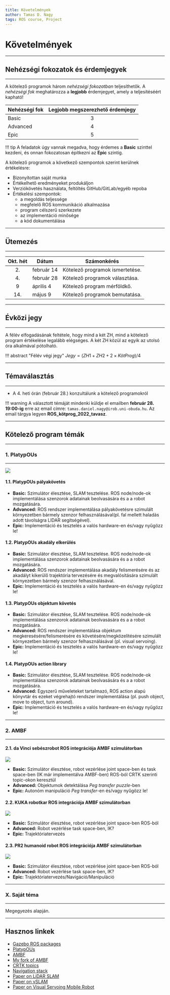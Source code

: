 ```yaml
---
title: Követelmények
author: Tamas D. Nagy
tags: ROS course, Project
---
```


# Követelmények

---


## Nehézségi fokozatok és érdemjegyek

---

A kötelező programok három *nehézségi fokozatban* teljesíthetők. A *nehézségi fok* meghatározza a **legjobb** érdemjegyet, amely a teljesítéséért kapható! 

| Nehézségi fok | Legjobb megszerezhető érdemjegy |
| -------- | :-------: |
| Basic    |     3 |
| Advanced |     4 |
| Epic     |     5 |

!!! tip
	A feladatok úgy vannak megadva, hogy érdemes a **Basic** szinttel kezdeni, és onnan fokozatosan építkezni az **Epic** szintig.

A kötelező programok a következő szempontok szerint kerülnek értékelésre: 

- Bizonyítottan saját munka
- Értékelhető eredményeket produkáljon
- Verziókövetés használata, feltöltés GitHub/GitLab/egyéb repoba
- Értékelési szempontok:
    - a megoldás teljessége
    - megfelelő ROS kommunikáció alkalmazása
    - program célszerű szerkezete
    - az implementáció minősége
    - a kód dokumentálása

---

## Ütemezés

---

| Okt. hét | Dátum      | Számonkérés |
|:--------:| ---------- | ----------- |
|2.| február 14  | Kötelező programok ismertetése. |
|4.| február 28 | Kötelező programok választása. |
|9| április 4  | Kötelező program mérföldkő.|
|14.| május 9 | Kötelező programok bemutatása. |

---

## Évközi jegy

---

A félév elfogadásának feltétele, hogy mind a két ZH, mind a kötelező program értékelése legalább elégséges. A két ZH közül az egyik az utolsó óra alkalmával pótolható.

!!! abstract "Félév végi jegy"
	$Jegy = (ZH1 + ZH2 + 2 \times KötProg) / 4$ 

---

## Témaválasztás

---

- A 4. heti órán (február 28.) konzultálunk a kötelező programokról

!!! warning
	A választott témáját mindenki küldje el emailben **február 28. 19:00-ig** erre az email címre: `tamas.daniel.nagy@irob.uni-obuda.hu`. Az email tárgya legyen **ROS_kötprog_2022_tavasz**.

---

## Kötelező program témák

---

### 1. PlatypOUs 

---


![](https://i.imgur.com/mCuxG54.png)

#### 1.1. PlatypOUs pályakövetés



- **Basic:** Szimulátor élesztése, SLAM tesztelése. ROS node/node-ok implementálása szenzorok adatainak beolvasására és a a robot mozgatására.
- **Advanced:** ROS rendszer implementálása pályakövetésre szimulált környezetben bármely szenzor felhasználásával(pl. fal mellett haladás adott távolságra LIDAR segítségével).
- **Epic:** Implementáció és tesztelés a valós hardware-en és/vagy nyűgözz le!

#### 1.2. PlatypOUs akadály elkerülés

- **Basic:** Szimulátor élesztése, SLAM tesztelése. ROS node/node-ok implementálása szenzorok adatainak beolvasására és a a robot mozgatására.
- **Advanced:** ROS rendszer implementálása akadály felismerésére és az akadályt kikerülő trajektória tervezésére és megvalósítására szimulált környezetben bármely szenzor felhasználásával.
- **Epic:** Implementáció és tesztelés a valós hardware-en és/vagy nyűgözz le!

#### 1.3. PlatypOUs objektum követés

- **Basic:** Szimulátor élesztése, SLAM tesztelése. ROS node/node-ok implementálása szenzorok adatainak beolvasására és a a robot mozgatására.
- **Advanced:** ROS rendszer implementálása objektum megkeresésére/felismerésére és követésére/megközelítésére szimulált környezetben bármely szenzor felhasználásával (pl. visual servoing).
- **Epic:** Implementáció és tesztelés a valós hardware-en és/vagy nyűgözz le!

#### 1.4. PlatypOUs action library

- **Basic:** Szimulátor élesztése, SLAM tesztelése. ROS node/node-ok implementálása szenzorok adatainak beolvasására és a a robot mozgatására.
- **Advanced:** Egyszerű műveleteket tartalmazó, ROS action alapú könyvtár és ezeket végrehajtó rendszer implementálása (pl. push object, move to object, turn around).
- **Epic:** Implementáció és tesztelés a valós hardware-en és/vagy nyűgözz le!


---

### 2. AMBF

---


#### 2.1. da Vinci sebészrobot ROS integrációja AMBF szimulátorban

![](https://i.imgur.com/tmhAkwg.png)

- **Basic:** Szimulátor élesztése, robot vezérlése joint space-ben és task space-ben (IK már implementálva AMBF-ben) ROS-ból CRTK szerinti topic-okon keresztül
- **Advanced:** Objektumok detektálása *Peg transfer puzzle*-ben
- **Epic:** Autonóm manipuláció *Peg transfer*-en és/vagy nyűgözz le!

#### 2.2. KUKA robotkar ROS integrációja AMBF szimulátorban

![](https://i.imgur.com/4FyvHM5.png)

- **Basic:** Szimulátor élesztése, robot vezérlése joint space-ben ROS-ból
- **Advanced:** Robot vezérlése task space-ben, IK?
- **Epic:** Trajektóriatervezés

#### 2.3. PR2 humanoid robot ROS integrációja AMBF szimulátorban

![](https://i.imgur.com/tGCClwQ.png)

- **Basic:** Szimulátor élesztése, robot vezérlése joint space-ben ROS-ból
- **Advanced:** Robot vezérlése task space-ben, IK?
- **Epic:** Trajektóriatervezés/Navigáció/Manipuláció

---

### X. Saját téma

---

Megegyezés alapján.

---

## Hasznos linkek

- [Gazebo ROS packages](http://wiki.ros.org/gazebo_ros_pkgs)
- [PlatypOUs](https://github.com/ABC-iRobotics/PlatypOUs-Mobile-Robot-Platform)
- [AMBF](https://github.com/WPI-AIM/ambf)
- [My fork of AMBF](https://github.com/TamasDNagy/ambf)
- [CRTK topics](https://github.com/jhu-cisst/cisst/blob/devel/utils/crtk-port/crtk-ros-commands.dict)
- [Navigation stack](http://wiki.ros.org/navigation)
- [Paper on LiDAR SLAM](https://www.hindawi.com/journals/jat/2020/8867937/)
- [Paper on vSLAM](https://ipsjcva.springeropen.com/articles/10.1186/s41074-017-0027-2)
- [Paper on Visual Servoing Mobile Robot](https://www.researchgate.net/publication/252057005_An_image_based_visual_servoing_scheme_for_wheeled_mobile_robots)









